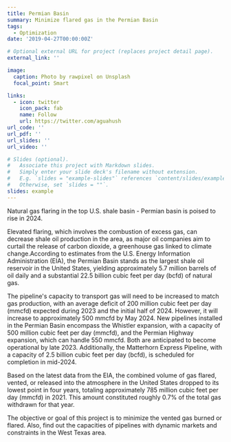 ```yaml
---
title: Permian Basin 
summary: Minimize flared gas in the Permian Basin
tags:
  - Optimization
date: '2019-04-27T00:00:00Z'

# Optional external URL for project (replaces project detail page).
external_link: ''

image:
  caption: Photo by rawpixel on Unsplash
  focal_point: Smart

links:
  - icon: twitter
    icon_pack: fab
    name: Follow
    url: https://twitter.com/aguahush
url_code: ''
url_pdf: ''
url_slides: ''
url_video: ''

# Slides (optional).
#   Associate this project with Markdown slides.
#   Simply enter your slide deck's filename without extension.
#   E.g. `slides = "example-slides"` references `content/slides/example-slides.md`.
#   Otherwise, set `slides = ""`.
slides: example
---
```


Natural gas flaring in the top U.S. shale basin - Permian basin is poised to rise in 2024.

Elevated flaring, which involves the combustion of excess gas, can decrease shale oil production in the area, as major oil companies aim to curtail the release of carbon dioxide, a greenhouse gas linked to climate change.According to estimates from the U.S. Energy Information Administration (EIA), the Permian Basin stands as the largest shale oil reservoir in the United States, yielding approximately 5.7 million barrels of oil daily and a substantial 22.5 billion cubic feet per day (bcfd) of natural gas. 

The pipeline's capacity to transport gas will need to be increased to match gas production, with an average deficit of 200 million cubic feet per day (mmcfd) expected during 2023 and the initial half of 2024. However, it will increase to approximately 500 mmcfd by May 2024. New pipelines installed in the Permian Basin encompass the Whistler expansion, with a capacity of 500 million cubic feet per day (mmcfd), and the Permian Highway expansion, which can handle 550 mmcfd. Both are anticipated to become operational by late 2023. Additionally, the Matterhorn Express Pipeline, with a capacity of 2.5 billion cubic feet per day (bcfd), is scheduled for completion in mid-2024.

Based on the latest data from the EIA, the combined volume of gas flared, vented, or released into the atmosphere in the United States dropped to its lowest point in four years, totaling approximately 785 million cubic feet per day (mmcfd) in 2021. This amount constituted roughly 0.7% of the total gas withdrawn for that year.

The objective or goal of this project is to minimize the vented gas burned or flared. Also, find out the capacities of pipelines with dynamic markets and constraints in the West Texas area. 
